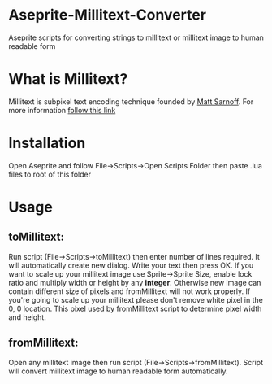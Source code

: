 # Aseprite-Millitext-Converter
Aseprite scripts for converting strings to millitext or millitext image to human readable form

# What is Millitext?

Millitext is subpixel text encoding technique founded by [Matt Sarnoff](https://github.com/74hc595). For more information [follow this link](http://www.msarnoff.org/millitext/)

# Installation
Open Aseprite and follow File->Scripts->Open Scripts Folder then paste .lua files to root of this folder

# Usage

## toMillitext:
Run script (File->Scripts->toMillitext) then enter number of lines required. It will automatically create new dialog.
Write your text then press OK. If you want to scale up your millitext image use Sprite->Sprite Size, enable lock ratio and multiply width or height by any **integer**.
Otherwise new image can contain different size of pixels and fromMillitext will not work properly. If you're going to scale up your millitext please don't remove
white pixel in the 0, 0 location. This pixel used by fromMillitext script to determine pixel width and height.

## fromMillitext:
Open any millitext image then run script (File->Scripts->fromMillitext). Script will convert millitext image to human readable form automatically.
